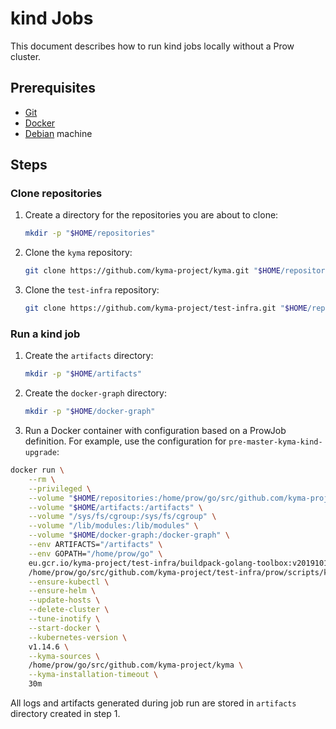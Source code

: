 # kind Jobs

This document describes how to run kind jobs locally without a Prow cluster.

## Prerequisites

- [Git](https://git-scm.com/)
- [Docker](https://www.docker.com/)
- [Debian](https://www.debian.org/) machine

## Steps

### Clone repositories

1. Create a directory for the repositories you are about to clone:
   
   ```bash
   mkdir -p "$HOME/repositories"
   ```

2. Clone the `kyma` repository:

   ```bash
   git clone https://github.com/kyma-project/kyma.git "$HOME/repositories/kyma"
   ```

3. Clone the `test-infra` repository:

   ```bash
   git clone https://github.com/kyma-project/test-infra.git "$HOME/repositories/test-infra"
   ```

### Run a kind job

1. Create the `artifacts` directory:

   ```bash
   mkdir -p "$HOME/artifacts"
   ```

2. Create the `docker-graph` directory:

   ```bash
   mkdir -p "$HOME/docker-graph"
   ```

3. Run a Docker container with configuration based on a ProwJob definition. For example, use the configuration for `pre-master-kyma-kind-upgrade`:

```bash
docker run \
    --rm \
    --privileged \
    --volume "$HOME/repositories:/home/prow/go/src/github.com/kyma-project" \
    --volume "$HOME/artifacts:/artifacts" \
    --volume "/sys/fs/cgroup:/sys/fs/cgroup" \
    --volume "/lib/modules:/lib/modules" \
    --volume "$HOME/docker-graph:/docker-graph" \
    --env ARTIFACTS="/artifacts" \
    --env GOPATH="/home/prow/go" \
    eu.gcr.io/kyma-project/test-infra/buildpack-golang-toolbox:v20191011-51ed45a \
    /home/prow/go/src/github.com/kyma-project/test-infra/prow/scripts/kind-upgrade-kyma.sh \
    --ensure-kubectl \
    --ensure-helm \
    --update-hosts \
    --delete-cluster \
    --tune-inotify \
    --start-docker \
    --kubernetes-version \
    v1.14.6 \
    --kyma-sources \
    /home/prow/go/src/github.com/kyma-project/kyma \
    --kyma-installation-timeout \
    30m
```

All logs and artifacts generated during job run are stored in `artifacts` directory created in step 1.